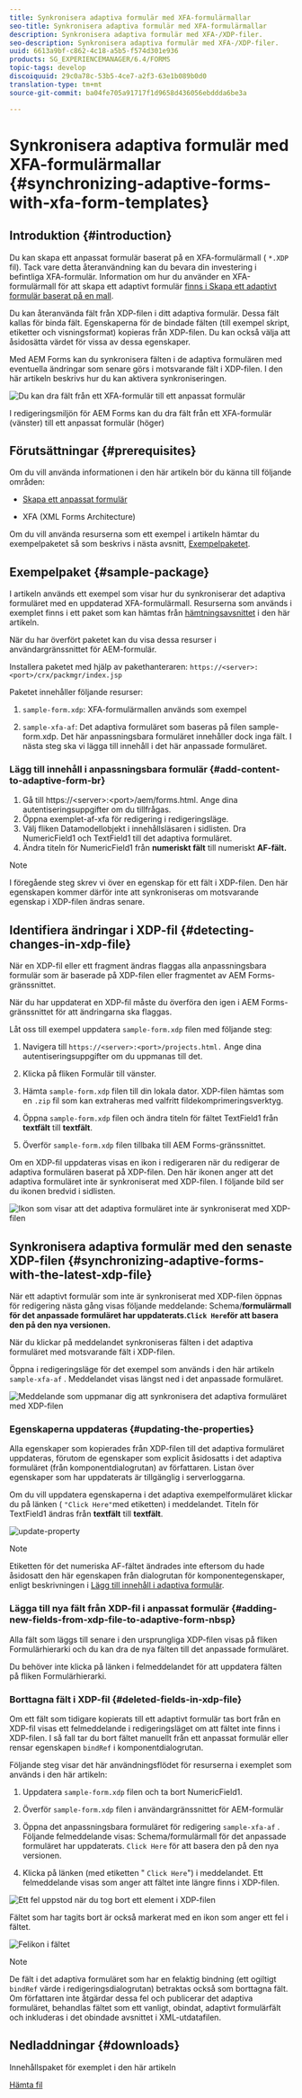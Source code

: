 ```yaml
---
title: Synkronisera adaptiva formulär med XFA-formulärmallar
seo-title: Synkronisera adaptiva formulär med XFA-formulärmallar
description: Synkronisera adaptiva formulär med XFA-/XDP-filer.
seo-description: Synkronisera adaptiva formulär med XFA-/XDP-filer.
uuid: 6613a9bf-c862-4c18-a5b5-f574d301e936
products: SG_EXPERIENCEMANAGER/6.4/FORMS
topic-tags: develop
discoiquuid: 29c0a78c-53b5-4ce7-a2f3-63e1b089b0d0
translation-type: tm+mt
source-git-commit: ba04fe705a91717f1d9658d436056ebddda6be3a

---
```



# Synkronisera adaptiva formulär med XFA-formulärmallar {#synchronizing-adaptive-forms-with-xfa-form-templates}

## Introduktion {#introduction}

Du kan skapa ett anpassat formulär baserat på en XFA-formulärmall ( `*.XDP` fil). Tack vare detta återanvändning kan du bevara din investering i befintliga XFA-formulär. Information om hur du använder en XFA-formulärmall för att skapa ett adaptivt formulär [finns i Skapa ett adaptivt formulär baserat på en mall](/help/forms/using/creating-adaptive-form.md#p-create-an-adaptive-form-based-on-an-xfa-form-template-p).

Du kan återanvända fält från XDP-filen i ditt adaptiva formulär. Dessa fält kallas för binda fält. Egenskaperna för de bindade fälten (till exempel skript, etiketter och visningsformat) kopieras från XDP-filen. Du kan också välja att åsidosätta värdet för vissa av dessa egenskaper.

Med AEM Forms kan du synkronisera fälten i de adaptiva formulären med eventuella ändringar som senare görs i motsvarande fält i XDP-filen. I den här artikeln beskrivs hur du kan aktivera synkroniseringen.

![Du kan dra fält från ett XFA-formulär till ett anpassat formulär](assets/drag-drop-xfa.gif.gif)

I redigeringsmiljön för AEM Forms kan du dra fält från ett XFA-formulär (vänster) till ett anpassat formulär (höger)

## Förutsättningar {#prerequisites}

Om du vill använda informationen i den här artikeln bör du känna till följande områden:

* [Skapa ett anpassat formulär](/help/forms/using/creating-adaptive-form.md)

* XFA (XML Forms Architecture)

Om du vill använda resurserna som ett exempel i artikeln hämtar du exempelpaketet så som beskrivs i nästa avsnitt, [Exempelpaketet](/help/forms/using/synchronizing-adaptive-forms-xfa.md#p-sample-package-p).

## Exempelpaket {#sample-package}

I artikeln används ett exempel som visar hur du synkroniserar det adaptiva formuläret med en uppdaterad XFA-formulärmall. Resurserna som används i exemplet finns i ett paket som kan hämtas från [hämtningsavsnittet](/help/forms/using/synchronizing-adaptive-forms-xfa.md#p-downloads-p) i den här artikeln.

När du har överfört paketet kan du visa dessa resurser i användargränssnittet för AEM-formulär.

Installera paketet med hjälp av pakethanteraren: `https://<server>:<port>/crx/packmgr/index.jsp`

Paketet innehåller följande resurser:

1. `sample-form.xdp`: XFA-formulärmallen används som exempel

1. `sample-xfa-af`: Det adaptiva formuläret som baseras på filen sample-form.xdp. Det här anpassningsbara formuläret innehåller dock inga fält. I nästa steg ska vi lägga till innehåll i det här anpassade formuläret.

### Lägg till innehåll i anpassningsbara formulär {#add-content-to-adaptive-form-br}

1. Gå till https://&lt;server>:&lt;port>/aem/forms.html. Ange dina autentiseringsuppgifter om du tillfrågas.
1. Öppna exemplet-af-xfa för redigering i redigeringsläge.
1. Välj fliken Datamodellobjekt i innehållsläsaren i sidlisten. Dra NumericField1 och TextField1 till det adaptiva formuläret.
1. Ändra titeln för NumericField1 från **numeriskt fält** till numeriskt **AF-fält.**

>[!NOTE]
>
>I föregående steg skrev vi över en egenskap för ett fält i XDP-filen. Den här egenskapen kommer därför inte att synkroniseras om motsvarande egenskap i XDP-filen ändras senare.

## Identifiera ändringar i XDP-fil {#detecting-changes-in-xdp-file}

När en XDP-fil eller ett fragment ändras flaggas alla anpassningsbara formulär som är baserade på XDP-filen eller fragmentet av AEM Forms-gränssnittet.

När du har uppdaterat en XDP-fil måste du överföra den igen i AEM Forms-gränssnittet för att ändringarna ska flaggas.

Låt oss till exempel uppdatera `sample-form.xdp` filen med följande steg:

1. Navigera till `https://<server>:<port>/projects.html.` Ange dina autentiseringsuppgifter om du uppmanas till det.
1. Klicka på fliken Formulär till vänster.
1. Hämta `sample-form.xdp` filen till din lokala dator. XDP-filen hämtas som en `.zip` fil som kan extraheras med valfritt fildekomprimeringsverktyg.

1. Öppna `sample-form.xdp` filen och ändra titeln för fältet TextField1 från **textfält** till **textfält**.

1. Överför `sample-form.xdp` filen tillbaka till AEM Forms-gränssnittet.

Om en XDP-fil uppdateras visas en ikon i redigeraren när du redigerar de adaptiva formulären baserat på XDP-filen. Den här ikonen anger att det adaptiva formuläret inte är synkroniserat med XDP-filen. I följande bild ser du ikonen bredvid i sidlisten.

![Ikon som visar att det adaptiva formuläret inte är synkroniserat med XDP-filen](assets/sync-af-xfa.png)

## Synkronisera adaptiva formulär med den senaste XDP-filen {#synchronizing-adaptive-forms-with-the-latest-xdp-file}

När ett adaptivt formulär som inte är synkroniserat med XDP-filen öppnas för redigering nästa gång visas följande meddelande: Schema/**formulärmall för det anpassade formuläret har uppdaterats.`Click Here`för att basera den på den nya versionen.**

När du klickar på meddelandet synkroniseras fälten i det adaptiva formuläret med motsvarande fält i XDP-filen.

Öppna i redigeringsläge för det exempel som används i den här artikeln `sample-xfa-af` . Meddelandet visas längst ned i det anpassade formuläret.

![Meddelande som uppmanar dig att synkronisera det adaptiva formuläret med XDP-filen](assets/sync-af-xfa-1.png)

### Egenskaperna uppdateras {#updating-the-properties}

Alla egenskaper som kopierades från XDP-filen till det adaptiva formuläret uppdateras, förutom de egenskaper som explicit åsidosatts i det adaptiva formuläret (från komponentdialogrutan) av författaren. Listan över egenskaper som har uppdaterats är tillgänglig i serverloggarna.

Om du vill uppdatera egenskaperna i det adaptiva exempelformuläret klickar du på länken ( `"Click Here"`med etiketten) i meddelandet. Titeln för TextField1 ändras från **textfält** till **textfält**.

![update-property](assets/update-property.png)

>[!NOTE]
>
>Etiketten för det numeriska AF-fältet ändrades inte eftersom du hade åsidosatt den här egenskapen från dialogrutan för komponentegenskaper, enligt beskrivningen i [Lägg till innehåll i adaptiva formulär](#p-add-content-to-adaptive-form-br-p).

### Lägga till nya fält från XDP-fil i anpassat formulär {#adding-new-fields-from-xdp-file-to-adaptive-form-nbsp}

Alla fält som läggs till senare i den ursprungliga XDP-filen visas på fliken Formulärhierarki och du kan dra de nya fälten till det anpassade formuläret.

Du behöver inte klicka på länken i felmeddelandet för att uppdatera fälten på fliken Formulärhierarki.

### Borttagna fält i XDP-fil {#deleted-fields-in-xdp-file}

Om ett fält som tidigare kopierats till ett adaptivt formulär tas bort från en XDP-fil visas ett felmeddelande i redigeringsläget om att fältet inte finns i XDP-filen. I så fall tar du bort fältet manuellt från ett anpassat formulär eller rensar egenskapen `bindRef` i komponentdialogrutan.

Följande steg visar det här användningsflödet för resurserna i exemplet som används i den här artikeln:

1. Uppdatera `sample-form.xdp` filen och ta bort NumericField1.
1. Överför `sample-form.xdp` filen i användargränssnittet för AEM-formulär
1. Öppna det anpassningsbara formuläret för redigering `sample-xfa-af` . Följande felmeddelande visas: Schema/formulärmall för det anpassade formuläret har uppdaterats. `Click Here` för att basera den på den nya versionen.

1. Klicka på länken (med etiketten &quot; `Click Here`&quot;) i meddelandet. Ett felmeddelande visas som anger att fältet inte längre finns i XDP-filen.

![Ett fel uppstod när du tog bort ett element i XDP-filen](assets/no-element-xdp.png)

Fältet som har tagits bort är också markerat med en ikon som anger ett fel i fältet.

![Felikon i fältet](assets/error-field.png)

>[!NOTE]
>
>De fält i det adaptiva formuläret som har en felaktig bindning (ett ogiltigt `bindRef` värde i redigeringsdialogrutan) betraktas också som borttagna fält. Om författaren inte åtgärdar dessa fel och publicerar det adaptiva formuläret, behandlas fältet som ett vanligt, obindat, adaptivt formulärfält och inkluderas i det obindade avsnittet i XML-utdatafilen.

## Nedladdningar {#downloads}

Innehållspaket för exemplet i den här artikeln

[Hämta fil](assets/sample-xfa-af-sync-1.0.zip)
